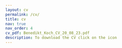 ```yaml
---
layout: cv
permalink: /cv/
title: cv
nav: true
nav_order: 4
cv_pdf: Benedikt_Koch_CV_20_08_23.pdf
description: To download the CV click on the icon
---
```

